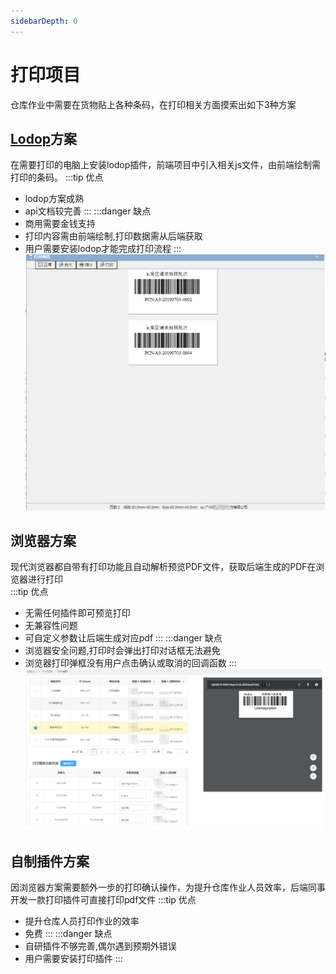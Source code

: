 ```yaml
---
sidebarDepth: 0
---
```

# 打印项目
仓库作业中需要在货物贴上各种条码，在打印相关方面摸索出如下3种方案
## [Lodop](http://www.lodop.net/)方案
在需要打印的电脑上安装lodop插件，前端项目中引入相关js文件，由前端绘制需打印的条码。
:::tip 优点
* lodop方案成熟
* api文档较完善
:::
:::danger 缺点
* 商用需要金钱支持
* 打印内容需由前端绘制,打印数据需从后端获取
* 用户需要安装lodop才能完成打印流程
:::
![img1](https://raw.githubusercontent.com/Leemagination/projectIntroduction/master/images/print1.png) 
## 浏览器方案
现代浏览器都自带有打印功能且自动解析预览PDF文件，获取后端生成的PDF在浏览器进行打印  
:::tip 优点
* 无需任何插件即可预览打印
* 无兼容性问题
* 可自定义参数让后端生成对应pdf
:::
:::danger 缺点
* 浏览器安全问题,打印时会弹出打印对话框无法避免
* 浏览器打印弹框没有用户点击确认或取消的回调函数
:::
![img2](https://raw.githubusercontent.com/Leemagination/projectIntroduction/master/images/print2.png) 
## 自制插件方案
因浏览器方案需要额外一步的打印确认操作，为提升仓库作业人员效率，后端同事开发一款打印插件可直接打印pdf文件
:::tip 优点
* 提升仓库人员打印作业的效率
* 免费
:::
:::danger 缺点
* 自研插件不够完善,偶尔遇到预期外错误
* 用户需要安装打印插件
:::